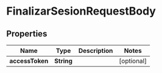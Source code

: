 

# FinalizarSesionRequestBody


## Properties

| Name | Type | Description | Notes |
|------------ | ------------- | ------------- | -------------|
|**accessToken** | **String** |  |  [optional] |



